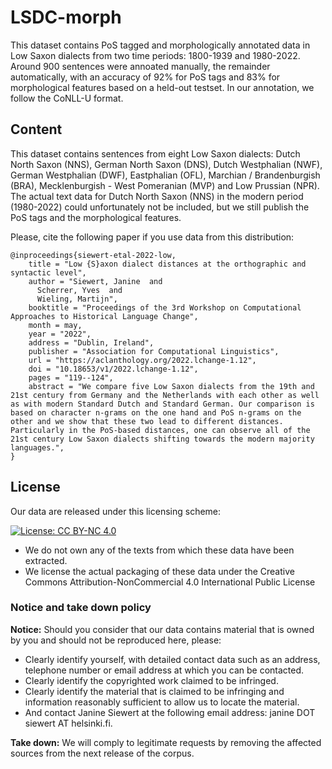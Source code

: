 # LSDC-morph

This dataset contains PoS tagged and morphologically annotated data in Low Saxon dialects from two time periods: 1800-1939 and 1980-2022. Around 900 sentences were annoated manually, the remainder automatically, with an accuracy of 92% for PoS tags and 83% for morphological features based on a held-out testset. In our annotation, we follow the CoNLL-U format. 

## Content

This dataset contains sentences from eight Low Saxon dialects: Dutch North Saxon (NNS), German North Saxon (DNS), Dutch Westphalian (NWF), German Westphalian (DWF), Eastphalian (OFL), Marchian / Brandenburgish (BRA), Mecklenburgish - West Pomeranian (MVP) and Low Prussian (NPR). The actual text data for Dutch North Saxon (NNS) in the modern period (1980-2022) could unfortunately not be included, but we still publish the PoS tags and the morphological features. 

Please, cite the following paper if you use data from this distribution:

```
@inproceedings{siewert-etal-2022-low,
    title = "Low {S}axon dialect distances at the orthographic and syntactic level",
    author = "Siewert, Janine  and
      Scherrer, Yves  and
      Wieling, Martijn",
    booktitle = "Proceedings of the 3rd Workshop on Computational Approaches to Historical Language Change",
    month = may,
    year = "2022",
    address = "Dublin, Ireland",
    publisher = "Association for Computational Linguistics",
    url = "https://aclanthology.org/2022.lchange-1.12",
    doi = "10.18653/v1/2022.lchange-1.12",
    pages = "119--124",
    abstract = "We compare five Low Saxon dialects from the 19th and 21st century from Germany and the Netherlands with each other as well as with modern Standard Dutch and Standard German. Our comparison is based on character n-grams on the one hand and PoS n-grams on the other and we show that these two lead to different distances. Particularly in the PoS-based distances, one can observe all of the 21st century Low Saxon dialects shifting towards the modern majority languages.",
}

```


## License

Our data are released under this licensing scheme:

[![License: CC BY-NC 4.0](https://licensebuttons.net/l/by-nc/4.0/80x15.png)](https://creativecommons.org/licenses/by-nc/4.0/)

- We do not own any of the texts from which these data have been extracted.
- We license the actual packaging of these data under the Creative Commons Attribution-NonCommercial 4.0 International Public License

### Notice and take down policy

**Notice:** Should you consider that our data contains material that is owned by you and should not be reproduced here, please:

- Clearly identify yourself, with detailed contact data such as an address, telephone number or email address at which you can be contacted.
- Clearly identify the copyrighted work claimed to be infringed.
- Clearly identify the material that is claimed to be infringing and information reasonably sufficient to allow us to locate the material.
- And contact Janine Siewert at the following email address: janine DOT siewert AT helsinki.fi.

**Take down:** We will comply to legitimate requests by removing the affected sources from the next release of the corpus.

